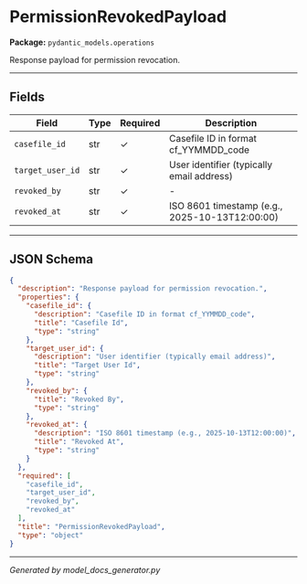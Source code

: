 # PermissionRevokedPayload

**Package:** `pydantic_models.operations`

Response payload for permission revocation.

---

## Fields

| Field | Type | Required | Description |
|-------|------|----------|-------------|
| `casefile_id` | str | ✓ | Casefile ID in format cf_YYMMDD_code |
| `target_user_id` | str | ✓ | User identifier (typically email address) |
| `revoked_by` | str | ✓ | - |
| `revoked_at` | str | ✓ | ISO 8601 timestamp (e.g., 2025-10-13T12:00:00) |

---

## JSON Schema

```json
{
  "description": "Response payload for permission revocation.",
  "properties": {
    "casefile_id": {
      "description": "Casefile ID in format cf_YYMMDD_code",
      "title": "Casefile Id",
      "type": "string"
    },
    "target_user_id": {
      "description": "User identifier (typically email address)",
      "title": "Target User Id",
      "type": "string"
    },
    "revoked_by": {
      "title": "Revoked By",
      "type": "string"
    },
    "revoked_at": {
      "description": "ISO 8601 timestamp (e.g., 2025-10-13T12:00:00)",
      "title": "Revoked At",
      "type": "string"
    }
  },
  "required": [
    "casefile_id",
    "target_user_id",
    "revoked_by",
    "revoked_at"
  ],
  "title": "PermissionRevokedPayload",
  "type": "object"
}
```

---

*Generated by model_docs_generator.py*
